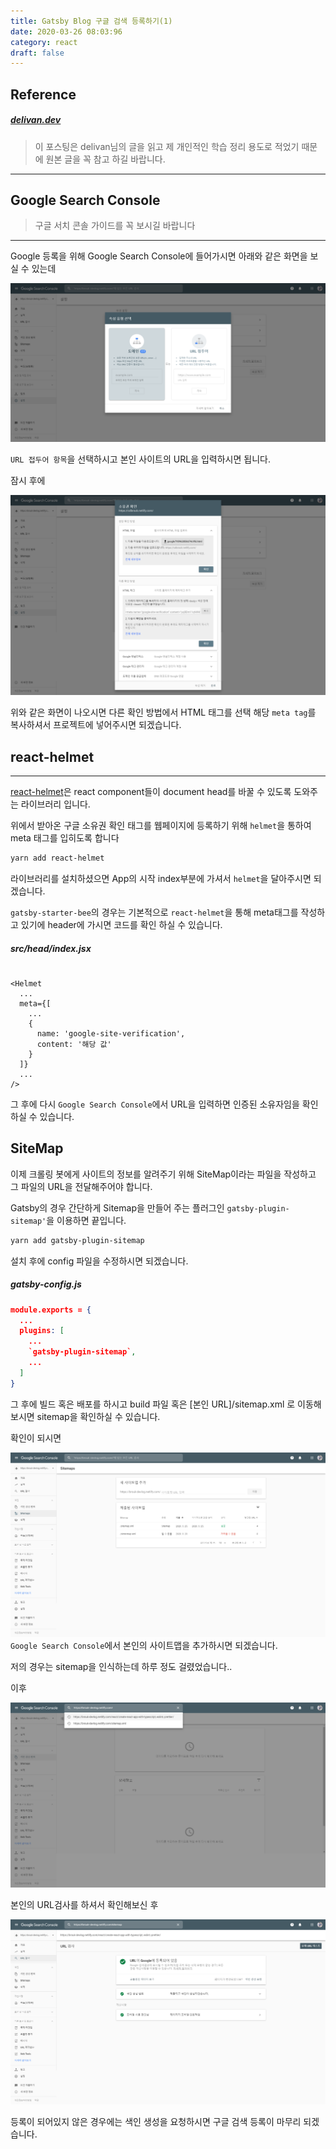 ```yaml
---
title: Gatsby Blog 구글 검색 등록하기(1)
date: 2020-03-26 08:03:96
category: react
draft: false
---
```


## Reference

##### [delivan.dev](https://delivan.dev/web/gatsby-blog-seo-1/)

> 이 포스팅은 delivan님의 글을 읽고 제 개인적인 학습 정리 용도로 적었기 때문에 원본 글을 꼭 참고 하길 바랍니다.

---

## Google Search Console

> 구글 서치 콘솔 가이드를 꼭 보시길 바랍니다

---

Google 등록을 위해 Google Search Console에 들어가시면 아래와 같은 화면을 보실 수 있는데

![](./images/search_console1.png)

`URL 접두어 항목`을 선택하시고 본인 사이트의 URL을 입력하시면 됩니다.

잠시 후에

![](./images/search_console2.png)

위와 같은 화면이 나오시면 다른 확인 방법에서 HTML 태그를 선택 해당 `meta tag`를 복사하셔서 프로젝트에 넣어주시면 되겠습니다.

## react-helmet

---

[react-helmet](https://github.com/nfl/react-helmet)은 react component들이 document head를 바꿀 수 있도록 도와주는 라이브러리 입니다.

위에서 받아온 구글 소유권 확인 태그를 웹페이지에 등록하기 위해 `helmet`을 통하여 meta 태그를 입히도록 합니다

```sh
yarn add react-helmet
```

라이브러리를 설치하셨으면 App의 시작 index부분에 가셔서 `helmet`을 달아주시면 되겠습니다.

`gatsby-starter-bee`의 경우는 기본적으로 `react-helmet`을 통해 meta태그를 작성하고 있기에 header에 가시면 코드를 확인 하실 수 있습니다.

##### src/head/index.jsx

```js{3}

<Helmet
  ...
  meta={[
    ...
    {
      name: 'google-site-verification',
      content: '해당 값'
    }
  ]}
  ...
/>
```

그 후에 다시 `Google Search Console`에서 URL을 입력하면 인증된 소유자임을 확인하실 수 있습니다.

## SiteMap

이제 크롤링 봇에게 사이트의 정보를 알려주기 위해 SiteMap이라는 파일을 작성하고 그 파일의 URL을 전달해주어야 합니다.

Gatsby의 경우 간단하게 Sitemap을 만들어 주는 플러그인 `gatsby-plugin-sitemap'`을 이용하면 끝입니다.

```sh
yarn add gatsby-plugin-sitemap
```

설치 후에 config 파일을 수정하시면 되겠습니다.

##### gatsby-config.js

```json
module.exports = {
  ...
  plugins: [
    ...
    `gatsby-plugin-sitemap`,
    ...
  ]
}
```

그 후에 빌드 혹은 배포를 하시고 build 파일 혹은 [본인 URL]/sitemap.xml 로 이동해보시면 sitemap을 확인하실 수 있습니다.

확인이 되시면

![](./images/search_console3.png)
`Google Search Console`에서 본인의 사이트맵을 추가하시면 되겠습니다.

저의 경우는 sitemap을 인식하는데 하루 정도 걸렸었습니다..

이후

![](./images/search_console4.png)

본인의 URL검사를 하셔서 확인해보신 후

![](./images/search_console5.png)

등록이 되어있지 않은 경우에는 색인 생성을 요청하시면 구글 검색 등록이 마무리 되겠습니다.
